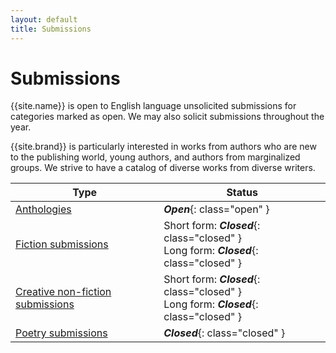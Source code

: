 ```yaml
---
layout: default
title: Submissions
---
```


# Submissions

{{site.name}} is open to English language unsolicited submissions for categories marked as open. We may also solicit submissions throughout the year.

{{site.brand}} is particularly interested in works from authors who are new to the publishing world, young authors, and authors from marginalized groups. We strive to have a catalog of diverse works from diverse writers.

Type | Status
-----|-------
[Anthologies](anthologies) | ***Open***{: class="open" }
[Fiction submissions](fiction) | Short form: ***Closed***{: class="closed" }<br />Long form: ***Closed***{: class="closed" }
[Creative non-fiction submissions](non-fiction) | Short form: ***Closed***{: class="closed" }<br />Long form: ***Closed***{: class="closed" }
[Poetry submissions](poetry) | ***Closed***{: class="closed" }
